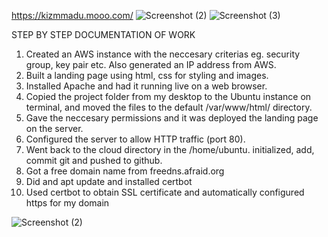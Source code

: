 https://kizmmadu.mooo.com/ 
![Screenshot (2)](https://github.com/user-attachments/assets/3bbfbd5c-322b-41a0-9dec-3181f6882a27)
![Screenshot (3)](https://github.com/user-attachments/assets/93d771e1-53c7-41ce-b8cf-1dbbe5119f05)

STEP BY STEP DOCUMENTATION OF WORK
1. Created an AWS instance with the neccesary criterias eg. security group, key pair etc. Also generated an IP address from AWS.
2. Built a landing page using html, css for styling and images.
3. Installed Apache and had it running live on a web browser.
4. Copied the project folder from my desktop to the Ubuntu instance on terminal, and moved the files to the default /var/www/html/ directory.
5. Gave the neccesary permissions and it was deployed the landing page on the server.
6. Configured the server to allow HTTP traffic (port 80).
7. Went back to the cloud directory in the /home/ubuntu. initialized, add, commit git and pushed to github.
8. Got a free domain name from freedns.afraid.org
9. Did and apt update and installed certbot
10. Used certbot to obtain SSL certificate and automatically configured https for my domain

![Screenshot (2)](https://github.com/user-attachments/assets/9233c918-14c5-4437-8846-3253745c9d9e)

